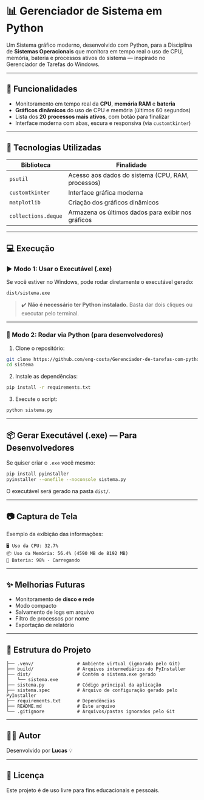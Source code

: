 # 📊 Gerenciador de Sistema em Python

Um Sistema gráfico moderno, desenvolvido com Python, para a Disciplina de **Sistemas Operacionais** que monitora em tempo real o uso de CPU, memória, bateria e processos ativos do sistema — inspirado no Gerenciador de Tarefas do Windows.

---

## 🚀 Funcionalidades

- Monitoramento em tempo real da **CPU**, **memória RAM** e **bateria**
- **Gráficos dinâmicos** do uso de CPU e memória (últimos 60 segundos)
- Lista dos **20 processos mais ativos**, com botão para finalizar
- Interface moderna com abas, escura e responsiva (via `customtkinter`)

---

## 🧰 Tecnologias Utilizadas

| Biblioteca        | Finalidade                                           |
|-------------------|------------------------------------------------------|
| `psutil`          | Acesso aos dados do sistema (CPU, RAM, processos)    |
| `customtkinter`   | Interface gráfica moderna                            |
| `matplotlib`      | Criação dos gráficos dinâmicos                       |
| `collections.deque` | Armazena os últimos dados para exibir nos gráficos |

---

## 💻 Execução

### ▶️ Modo 1: Usar o Executável (.exe)

Se você estiver no Windows, pode rodar diretamente o executável gerado:

```
dist/sistema.exe
```

> ✔️ **Não é necessário ter Python instalado.** Basta dar dois cliques ou executar pelo terminal.

---

### 🐍 Modo 2: Rodar via Python (para desenvolvedores)

1. Clone o repositório:

```bash
git clone https://github.com/eng-costa/Gerenciador-de-tarefas-com-python-e-GUI.git
cd sistema
```

2. Instale as dependências:

```bash
pip install -r requirements.txt
```

3. Execute o script:

```bash
python sistema.py
```

---

## 📦 Gerar Executável (.exe) — Para Desenvolvedores

Se quiser criar o `.exe` você mesmo:

```bash
pip install pyinstaller
pyinstaller --onefile --noconsole sistema.py
```

O executável será gerado na pasta `dist/`.

---

## 📷 Captura de Tela

Exemplo da exibição das informações:

```
🖥️ Uso da CPU: 32.7%
📦 Uso da Memória: 56.4% (4590 MB de 8192 MB)
🔋 Bateria: 98% - Carregando
```

---

## ✨ Melhorias Futuras

- Monitoramento de **disco e rede**
- Modo compacto
- Salvamento de logs em arquivo
- Filtro de processos por nome
- Exportação de relatório

---

## 📁 Estrutura do Projeto

```
├── .venv/                # Ambiente virtual (ignorado pelo Git)
├── build/                # Arquivos intermediários do PyInstaller
├── dist/                 # Contém o sistema.exe gerado
│   └── sistema.exe
├── sistema.py            # Código principal da aplicação
├── sistema.spec          # Arquivo de configuração gerado pelo PyInstaller
├── requirements.txt      # Dependências
├── README.md             # Este arquivo
└── .gitignore            # Arquivos/pastas ignorados pelo Git
```

---

## 🧑‍💻 Autor

Desenvolvido por **Lucas** 💡

---

## 📄 Licença

Este projeto é de uso livre para fins educacionais e pessoais.
